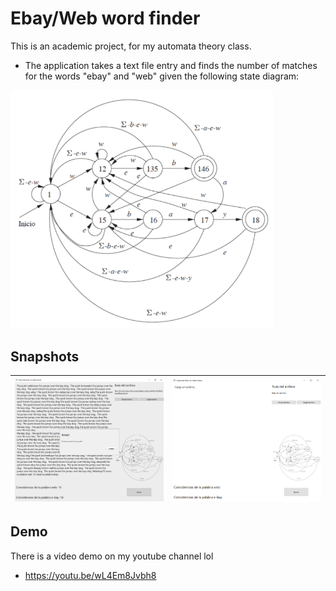 # Ebay/Web word finder

This is an academic project, for my automata theory class.

- The application takes a text file entry and finds the number of matches for the words "ebay" and "web" given the following state diagram:

<img src="https://github.com/ivansteezy/AFND-UI/blob/main/AFND/images/afnd.png" width=420 />

## Snapshots
| <img src="https://github.com/ivansteezy/AFND-UI/blob/main/AFND/images/result.png"  width=520> | <img src="https://github.com/ivansteezy/AFND-UI/blob/main/AFND/images/main%20window.png"  width=520> | 
| ------- | --- |

## Demo
There is a video demo on my youtube channel lol 
- https://youtu.be/wL4Em8Jvbh8
